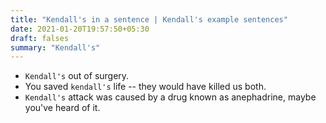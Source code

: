 ```yaml
---
title: "Kendall's in a sentence | Kendall's example sentences"
date: 2021-01-20T19:57:50+05:30
draft: falses
summary: "Kendall's"
---
```

- `Kendall's` out of surgery.
- You saved `kendall's` life -- they would have killed us both.
- `Kendall's` attack was caused by a drug known as anephadrine, maybe you've heard of it.
                 
